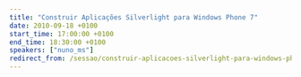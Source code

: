 ```yaml
---
title: "Construir Aplicações Silverlight para Windows Phone 7"
date: 2010-09-18 +0100
start_time: 17:00:00 +0100
end_time: 18:30:00 +0100
speakers: ["nuno_ms"]
redirect_from: /sessao/construir-aplicacoes-silverlight-para-windows-phone-7/
---
```


